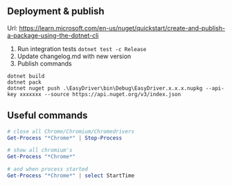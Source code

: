## Deployment & publish

Url: https://learn.microsoft.com/en-us/nuget/quickstart/create-and-publish-a-package-using-the-dotnet-cli

1. Run integration tests `dotnet test -c Release`
2. Update changelog.md with new version
3. Publish commands

```
dotnet build
dotnet pack
dotnet nuget push .\EasyDriver\bin\Debug\EasyDriver.x.x.x.nupkg --api-key xxxxxxx --source https://api.nuget.org/v3/index.json
```


## Useful commands
```powershell
# close all Chrome/Chromium/Chromedrivers
Get-Process "*Chrome*" | Stop-Process

# show all chromium's
Get-Process "*Chrome*"

# and when process started
Get-Process "*Chrome*" | select StartTime
```